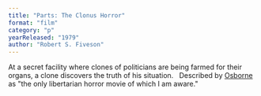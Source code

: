 ```yaml
---
title: "Parts: The Clonus Horror"
format: "film"
category: "p"
yearReleased: "1979"
author: "Robert S. Fiveson"
---
```

 At a secret facility where clones of politicians are being farmed for their  organs, a clone discovers the truth of his situation.
  
 Described by <a href="biblio.htm#Osborne">Osborne</a> as "the only libertarian  horror movie of which I am aware."
  